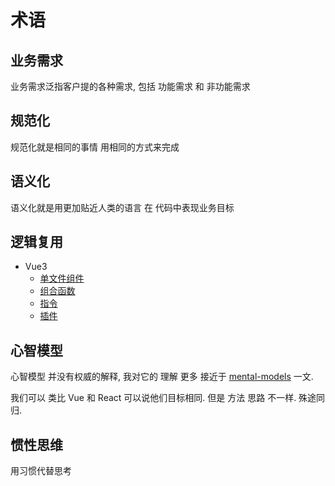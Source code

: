# 术语

## 业务需求

业务需求泛指客户提的各种需求, 包括 功能需求 和 非功能需求

## 规范化

规范化就是相同的事情 用相同的方式来完成

## 语义化

语义化就是用更加贴近人类的语言 在 代码中表现业务目标

## 逻辑复用

- Vue3
  - [单文件组件](https://cn.vuejs.org/guide/scaling-up/sfc.html)
  - [组合函数](https://cn.vuejs.org/guide/reusability/composables.html)
  - [指令](https://cn.vuejs.org/guide/reusability/custom-directives.html)
  - [插件](https://cn.vuejs.org/guide/reusability/plugins.html)

## 心智模型

心智模型 并没有权威的解释, 我对它的 理解 更多 接近于 [mental-models](https://justjavascript.com/learn/01-mental-models) 一文.

我们可以 类比 <Product>Vue</Product> 和 <Product>React</Product> 可以说他们目标相同. 但是 方法 思路 不一样. 殊途同归.

## 惯性思维

用习惯代替思考
